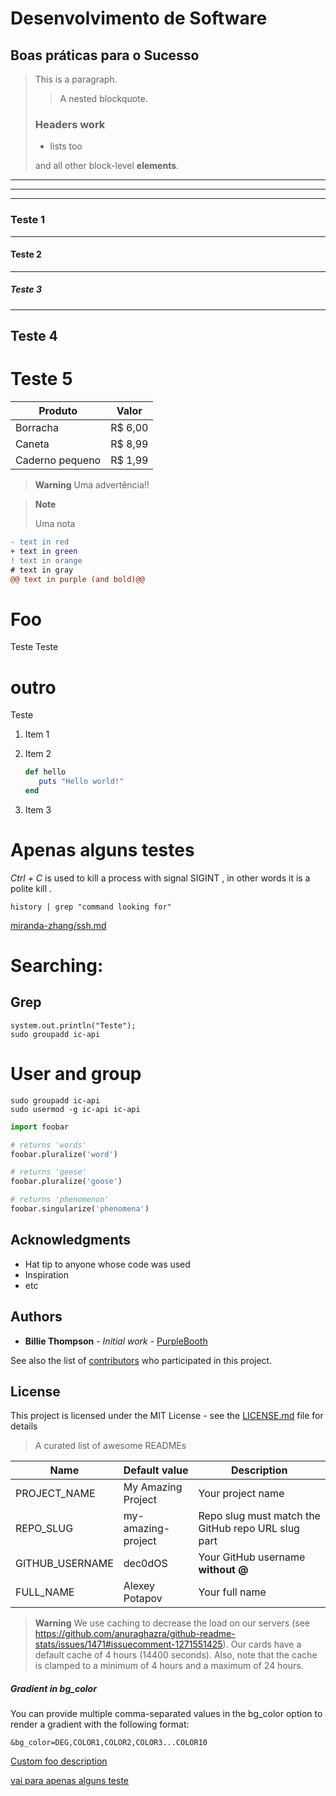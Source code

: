 # Desenvolvimento de Software 
## Boas práticas para o Sucesso


> This is a paragraph.
>
> > A nested blockquote.
>
> ### Headers work
>
> * lists too
>
> and all other block-level **elements**.


---
----
-------



### Teste 1
---------------------------------
#### Teste 2
---------------------------------
##### Teste 3
---------------------------------
Teste 4
---------------------------------
# Teste 5

| Produto          | Valor      |
|------------------|------------|
| Borracha         | R$ 6,00    |
| Caneta           | R$ 8,99    |
| Caderno pequeno  | R$ 1,99    |

> **Warning**
> Uma advertência!!

> **Note**
> 
> Uma nota


```diff
- text in red
+ text in green
! text in orange
# text in gray
@@ text in purple (and bold)@@
```

# Foo
Teste Teste

# outro
Teste

1.   Item 1
1.   Item 2

     ```ruby
     def hello
        puts "Hello world!"
     end
     ```

1.   Item 3

# Apenas alguns testes

*Ctrl + C* is used to kill a process with signal SIGINT , in other words it is a polite kill .

`history | grep "command looking for"`

[miranda-zhang/ssh.md](https://gist.github.com/miranda-zhang/74a2e1c5888b69f170792a107cd67011)

# Searching:

## Grep
    system.out.println("Teste");
    sudo groupadd ic-api

# User and group
    sudo groupadd ic-api
    sudo usermod -g ic-api ic-api

```python
import foobar

# returns 'words'
foobar.pluralize('word')

# returns 'geese'
foobar.pluralize('goose')

# returns 'phenomenon'
foobar.singularize('phenomena')
```
## Acknowledgments

* Hat tip to anyone whose code was used
* Inspiration
* etc

## Authors

* **Billie Thompson** - *Initial work* - [PurpleBooth](https://github.com/PurpleBooth)

See also the list of [contributors](https://github.com/your/project/contributors) who participated in this project.

## License

This project is licensed under the MIT License - see the [LICENSE.md](LICENSE.md) file for details

> A curated list of awesome READMEs

| Name                       | Default value      | Description                                                                 |
| -------------------------- | ------------------ | --------------------------------------------------------------------------- |
| PROJECT_NAME               | My Amazing Project | Your project name                                                           |
| REPO_SLUG                  | my-amazing-project | Repo slug must match the GitHub repo URL slug part                          |
| GITHUB_USERNAME            | dec0dOS            | Your GitHub username **without @**                                          |
| FULL_NAME                  | Alexey Potapov     | Your full name                                                              |

> **Warning**
> We use caching to decrease the load on our servers (see <https://github.com/anuraghazra/github-readme-stats/issues/1471#issuecomment-1271551425>). Our cards have a default cache of 4 hours (14400 seconds). Also, note that the cache is clamped to a minimum of 4 hours and a maximum of 24 hours.

##### Gradient in bg_color

You can provide multiple comma-separated values in the bg_color option to render a gradient with the following format:

    &bg_color=DEG,COLOR1,COLOR2,COLOR3...COLOR10


[Custom foo description](#foo)

[vai para apenas alguns teste](#apenas-alguns-testes)
